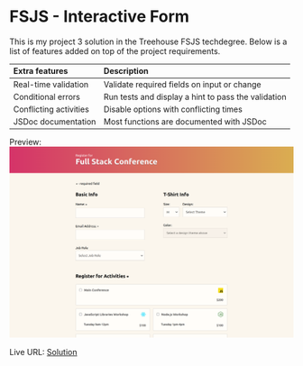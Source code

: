 # FSJS - Interactive Form

This is my project 3 solution in the Treehouse FSJS techdegree. Below is a list of features added on top of the project requirements.

| Extra features         | Description                                         |
| :--------------------- | :-------------------------------------------------- |
| Real-time validation   | Validate required fields on input or change         |
| Conditional errors     | Run tests and display a hint to pass the validation |
| Conflicting activities | Disable options with conflicting times              |
| JSDoc documentation    | Most functions are documented with JSDoc            |

Preview: 
![Interactive Form](./img/fsjs_interactive_form.png)

Live URL: [Solution](https://kalrog-dev.github.io/fsjs_interactive_form/)
